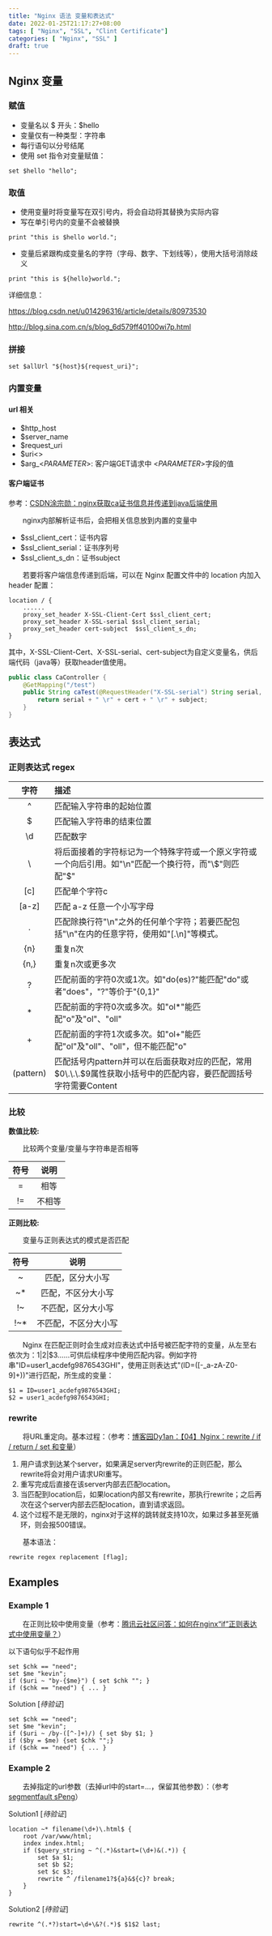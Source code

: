 ```yaml
---
title: "Nginx 语法 变量和表达式"
date: 2022-01-25T21:17:27+08:00
tags: [ "Nginx", "SSL", "Clint Certificate"]
categories: [ "Nginx", "SSL" ]
draft: true
---
```


## Nginx 变量

### 赋值

- 变量名以 $ 开头：$hello
- 变量仅有一种类型：字符串
- 每行语句以分号结尾
- 使用 set 指令对变量赋值：

```nginx
set $hello "hello";
```

### 取值

- 使用变量时将变量写在双引号内，将会自动将其替换为实际内容
- 写在单引号内的变量不会被替换

```nginx
print "this is $hello world.";
```

- 变量后紧跟构成变量名的字符（字母、数字、下划线等），使用大括号消除歧义

```nginx
print "this is ${hello}world.";
```

详细信息：

<https://blog.csdn.net/u014296316/article/details/80973530>

<http://blog.sina.com.cn/s/blog_6d579ff40100wi7p.html>

### 拼接

```nginx
set $allUrl "${host}${request_uri}";
```

### 内置变量

#### url 相关

- $http_host
- $server_name
- $request_uri
- $uri<>
- $arg_&lt;*PARAMETER*>: 客户端GET请求中 &lt;*PARAMETER*>字段的值

#### 客户端证书

参考：[CSDN涂宗勋：nginx获取ca证书信息并传递到java后端使用](https://blog.csdn.net/tuzongxun/article/details/91477954)

&emsp;&emsp;nginx内部解析证书后，会把相关信息放到内置的变量中

- $ssl_client_cert：证书内容
- $ssl_client_serial：证书序列号
- $ssl_client_s_dn：证书subject

&emsp;&emsp;若要将客户端信息传递到后端，可以在 Nginx 配置文件中的 location 内加入 header 配置：

```nginx
location / {
    ......
    proxy_set_header X-SSL-Client-Cert $ssl_client_cert;
    proxy_set_header X-SSL-serial $ssl_client_serial;
    proxy_set_header cert-subject  $ssl_client_s_dn;
}
```

其中，X-SSL-Client-Cert、X-SSL-serial、cert-subject为自定义变量名，供后端代码（java等）获取header值使用。

```java
public class CaController {
    @GetMapping("/test")
    public String caTest(@RequestHeader("X-SSL-serial") String serial, @RequestHeader("X-SSL-Client-Cert") String cert, @RequestHeader("cert-subject") String subject) {
        return serial + " \r" + cert + " \r" + subject;
    }
}
```

## 表达式

### 正则表达式 regex

| 字符 | 描述 |
| :----: | :---- |
| ^ | 匹配输入字符串的起始位置 |
| $ | 匹配输入字符串的结束位置 |
| \d | 匹配数字 |
| \\ | 将后面接着的字符标记为一个特殊字符或一个原义字符或一个向后引用。如"\\n"匹配一个换行符，而"\\$"则匹配"$" |
| \[c\] | 匹配单个字符c |
| \[a\-z\] |匹配 a\-z 任意一个小写字母 |
| \. | 匹配除换行符"\\n"之外的任何单个字符；若要匹配包括"\\n"在内的任意字符，使用如"\[\.\\n\]"等模式。|
| \{n\} | 重复n次 |
| \{n,\} | 重复n次或更多次 |
| ? | 匹配前面的字符0次或1次。如"do\(es\)?"能匹配"do"或者"does"，"?"等价于"\{0,1\}" |
| \* | 匹配前面的字符0次或多次。如"ol\*"能匹配"o"及"ol"、"oll"|
| \+ | 匹配前面的字符1次或多次。如"ol\+"能匹配"ol"及"oll"、"oll"，但不能匹配"o"|
| (pattern) | 匹配括号内pattern并可以在后面获取对应的匹配，常用$0\.\.\.$9属性获取小括号中的匹配内容，要匹配圆括号字符需要Content |

### 比较

**数值比较:**

&emsp;&emsp;比较两个变量/变量与字符串是否相等

|  符号  |  说明   |
| :----: | :----: |
| =      | 相等   |
| \!=    | 不相等  |

**正则比较:**

&emsp;&emsp;变量与正则表达式的模式是否匹配

|  符号  |  说明   |
| :----: | :----: |
| ~ | 匹配，区分大小写 |
| ~\* | 匹配，不区分大小写 |
| \!~ | 不匹配，区分大小写 |
| \!~\* | 不匹配，不区分大小写 |

&emsp;&emsp;Nginx 在匹配正则时会生成对应表达式中括号被匹配字符的变量，从左至右依次为：$1|$2|$3……可供后续程序中使用匹配内容。例如字符串"ID=user1_acdefg9876543GHI"，使用正则表达式"\(ID=\(\[\-_a\-zA\-Z0\-9\]\+\)\)"进行匹配，所生成的变量：

```code
$1 = ID=user1_acdefg9876543GHI;
$2 = user1_acdefg9876543GHI;
```

### rewrite

&emsp;&emsp;将URL重定向。基本过程：（参考：[博客园Dy1an：【04】Nginx：rewrite / if / return / set 和变量](https://www.cnblogs.com/Dy1an/p/11240223.html)）

1. 用户请求到达某个server，如果满足server内rewrite的正则匹配，那么rewrite将会对用户请求URI重写。
1. 重写完成后直接在该server内部去匹配location。
1. 当匹配到location后，如果location内部又有rewrite，那执行rewrite；之后再次在这个server内部去匹配location，直到请求返回。
1. 这个过程不是无限的，nginx对于这样的跳转就支持10次，如果过多甚至死循环，则会报500错误。

&emsp;&emsp;基本语法：

```nginx
rewrite regex replacement [flag];
```

## Examples

### Example 1

&emsp;&emsp;在正则比较中使用变量（参考：[腾讯云社区问答：如何在nginx“if”正则表达式中使用变量？](https://cloud.tencent.com/developer/ask/55209)）

以下语句似乎不起作用

```nginx
set $chk == "need"; 
set $me "kevin"; 
if ($uri ~ "by-{$me}") { set $chk ""; }
if ($chk == "need") { ... }
```

Solution [*待验证*]

```nginx
set $chk == "need"; 
set $me "kevin"; 
if ($uri ~ /by-([^-]+)/) { set $by $1; }
if ($by = $me) {set $chk "";}
if ($chk == "need") { ... }
```

### Example 2

&emsp;&emsp;去掉指定的url参数（去掉url中的start=...，保留其他参数）：（参考[segmentfault sPeng](https://segmentfault.com/q/1010000005143925)）

Solution1 [*待验证*]

```nginx
location ~* filename(\d+)\.html$ {
    root /var/www/html;
    index index.html;
    if ($query_string ~ ^(.*)&start=(\d+)&(.*)) {
        set $a $1;
        set $b $2;
        set $c $3;
        rewrite ^ /filename1?${a}&${c}? break;
    }
}
```

Solution2 [*待验证*]

```nginx
rewrite ^(.*?)start=\d+\&?(.*)$ $1$2 last;
```
